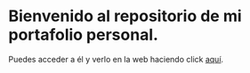 # Bienvenido al repositorio de mi portafolio personal. 

Puedes acceder a él y verlo en la web haciendo click [aquí](https://nicolastrejos42.github.io/portafolio_personal/portafolio-es/).
